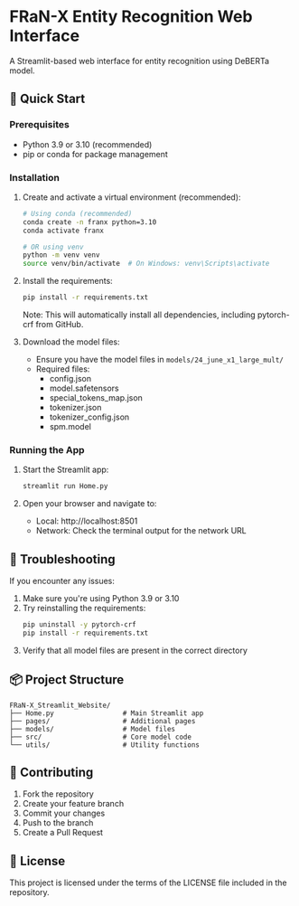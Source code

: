 # FRaN-X Entity Recognition Web Interface

A Streamlit-based web interface for entity recognition using DeBERTa model.

## 🚀 Quick Start

### Prerequisites

- Python 3.9 or 3.10 (recommended)
- pip or conda for package management

### Installation

1. Create and activate a virtual environment (recommended):
   ```bash
   # Using conda (recommended)
   conda create -n franx python=3.10
   conda activate franx

   # OR using venv
   python -m venv venv
   source venv/bin/activate  # On Windows: venv\Scripts\activate
   ```

2. Install the requirements:
   ```bash
   pip install -r requirements.txt
   ```

   Note: This will automatically install all dependencies, including pytorch-crf from GitHub.

3. Download the model files:
   - Ensure you have the model files in `models/24_june_x1_large_mult/`
   - Required files:
     - config.json
     - model.safetensors
     - special_tokens_map.json
     - tokenizer.json
     - tokenizer_config.json
     - spm.model

### Running the App

1. Start the Streamlit app:
   ```bash
   streamlit run Home.py
   ```

2. Open your browser and navigate to:
   - Local: http://localhost:8501
   - Network: Check the terminal output for the network URL

## 🔧 Troubleshooting

If you encounter any issues:

1. Make sure you're using Python 3.9 or 3.10
2. Try reinstalling the requirements:
   ```bash
   pip uninstall -y pytorch-crf
   pip install -r requirements.txt
   ```
3. Verify that all model files are present in the correct directory

## 📦 Project Structure

```
FRaN-X_Streamlit_Website/
├── Home.py                 # Main Streamlit app
├── pages/                  # Additional pages
├── models/                 # Model files
├── src/                    # Core model code
└── utils/                  # Utility functions
```

## 🤝 Contributing

1. Fork the repository
2. Create your feature branch
3. Commit your changes
4. Push to the branch
5. Create a Pull Request

## 📄 License

This project is licensed under the terms of the LICENSE file included in the repository.
